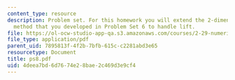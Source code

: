 ```yaml
---
content_type: resource
description: Problem set. For this homework you will extend the 2-dimensional panel
  method that you developed in Problem Set 6 to handle lift.
file: https://ol-ocw-studio-app-qa.s3.amazonaws.com/courses/2-29-numerical-marine-hydrodynamics-13-024-spring-2003/4deea7bd6d7674e28bae2c469d3e9cf4_ps8.pdf
file_type: application/pdf
parent_uid: 7895813f-4f2b-7bfb-615c-c2281abd3e65
resourcetype: Document
title: ps8.pdf
uid: 4deea7bd-6d76-74e2-8bae-2c469d3e9cf4
---
```

